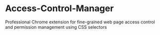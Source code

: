 # Access-Control-Manager
Professional Chrome extension for fine-grained web page access control and permission management using CSS selectors
